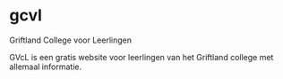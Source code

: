 # gcvl
Griftland College voor Leerlingen

GVcL is een gratis website voor leerlingen van het Griftland college met allemaal informatie.